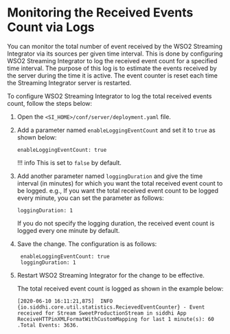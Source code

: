 # Monitoring the Received Events Count via Logs

You can monitor the total number of event received by the WSO2 Streaming Integrator via its sources per given time interval. This is done by configuring WSO2 Streaming Integrator to log the received event count for a specified time interval. The purpose of this log is to estimate the events received by the server during the time it is active. The event counter is reset each time the Streaming Integrator server is restarted.

To configure WSO2 Streaming Integrator to log the total received events count, follow the steps below:

1. Open the `<SI_HOME>/conf/server/deployment.yaml` file.

2. Add a parameter named `enableLoggingEventCount` and set it to `true` as shown below:

    `enableLoggingEventCount: true`
    
    !!! info
        This is set to `false` by default.
    
3. Add another parameter named `loggingDuration` and give the time interval (in minutes) for which you want the total received event count to be logged. e.g., If you want the total received event count to be logged every minute, you can set the parameter as follows:

     `loggingDuration: 1`
     
    If you do not specify the logging duration, the received event count is logged every one minute by default.
     
4. Save the change. The configuration is as follows:

    ```
     enableLoggingEventCount: true
     loggingDuration: 1
    ```
   
5. Restart WSO2 Streaming Integrator for the change to be effective. 
    
    The total received event count is logged as shown in the example below:
    
    ```
    [2020-06-10 16:11:21,875]  INFO {io.siddhi.core.util.statistics.RecievedEventCounter} - Event received for Stream SweetProductionStream in siddhi App ReceiveHTTPinXMLFormatWithCustomMapping for last 1 minute(s): 60 .Total Events: 3636.
    ```

